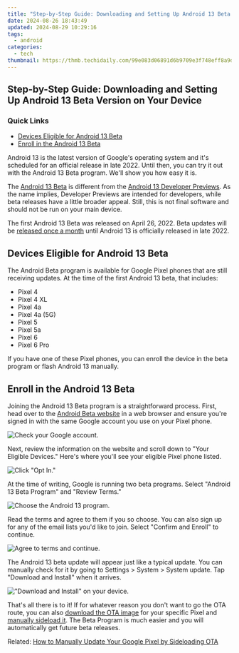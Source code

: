 ```yaml
---
title: "Step-by-Step Guide: Downloading and Setting Up Android 13 Beta Version on Your Device"
date: 2024-08-26 18:43:49
updated: 2024-08-29 10:29:16
tags:
  - android
categories:
  - tech
thumbnail: https://thmb.techidaily.com/99e083d06891d6b9709e3f748eff8a9d6ada1ef3054d20b60fdb2ab68b2e719b.png
---
```


## Step-by-Step Guide: Downloading and Setting Up Android 13 Beta Version on Your Device

### Quick Links

* [Devices Eligible for Android 13 Beta](https://facebook-video-content.techidaily.com/updated-2024-approved-essential-fix-re-emerge-missing-watch-icon-2023/)
* [Enroll in the Android 13 Beta](https://android-location-track.techidaily.com/in-2024-how-to-intercept-text-messages-on-oppo-a59-5g-drfone-by-drfone-virtual-android/)

 Android 13 is the latest version of Google's operating system and it's scheduled for an official release in late 2022\. Until then, you can try it out with the Android 13 Beta program. We'll show you how easy it is.

 The [Android 13 Beta](https://www.reviewgeek.com/116049/the-first-android-13-beta-arrives-heres-how-to-install-it/) is different from the [Android 13 Developer Previews](https://vp-tips.techidaily.com/new-in-2024-leading-edge-servers-for-maximum-efficiency/). As the name implies, Developer Previews are intended for developers, while beta releases have a little broader appeal. Still, this is not final software and should not be run on your main device.

 The first Android 13 Beta was released on April 26, 2022\. Beta updates will be [released once a month](https://developer.android.com/about/versions/13/release-notes) until Android 13 is officially released in late 2022.

##  Devices Eligible for Android 13 Beta

 The Android Beta program is available for Google Pixel phones that are still receiving updates. At the time of the first Android 13 beta, that includes:

* Pixel 4
* Pixel 4 XL
* Pixel 4a
* Pixel 4a (5G)
* Pixel 5
* Pixel 5a
* Pixel 6
* Pixel 6 Pro

 If you have one of these Pixel phones, you can enroll the device in the beta program or flash Android 13 manually.

##  Enroll in the Android 13 Beta

 Joining the Android 13 Beta program is a straightforward process. First, head over to the [Android Beta website](https://www.google.com/android/beta) in a web browser and ensure you're signed in with the same Google account you use on your Pixel phone.

![Check your Google account.](https://static1.howtogeekimages.com/wordpress/wp-content/uploads/2022/04/2022-04-26_13-41-33.jpg) 

 Next, review the information on the website and scroll down to "Your Eligible Devices." Here's where you'll see your eligible Pixel phone listed.

![Click "Opt In."](https://static1.howtogeekimages.com/wordpress/wp-content/uploads/2022/04/2022-04-26_13-42-55.jpg) 

 At the time of writing, Google is running two beta programs. Select "Android 13 Beta Program" and "Review Terms."

![Choose the Android 13 program.](https://static1.howtogeekimages.com/wordpress/wp-content/uploads/2022/04/2022-04-26_13-45-30.jpg) 

 Read the terms and agree to them if you so choose. You can also sign up for any of the email lists you'd like to join. Select "Confirm and Enroll" to continue.

![Agree to terms and continue.](https://static1.howtogeekimages.com/wordpress/wp-content/uploads/2022/04/2022-04-26_13-46-01.jpg) 

 The Android 13 beta update will appear just like a typical update. You can manually check for it by going to Settings > System > System update. Tap "Download and Install" when it arrives.

!["Download and Install" on your device.](https://static1.howtogeekimages.com/wordpress/wp-content/uploads/2022/04/2022-04-26_13-49-33.jpg) 

 That's all there is to it! If for whatever reason you don't want to go the OTA route, you can also [download the OTA image](https://developer.android.com/about/versions/13/download-ota) for your specific Pixel and [manually sideload it](https://facebook-record-videos.techidaily.com/updated-the-path-to-wealthy-creatorland-for-ajey-nagar/). The Beta Program is much easier and you will automatically get future beta releases.

Related: [How to Manually Update Your Google Pixel by Sideloading OTA](https://facebook-record-videos.techidaily.com/updated-the-path-to-wealthy-creatorland-for-ajey-nagar/)

<ins class="adsbygoogle"
     style="display:block"
     data-ad-format="autorelaxed"
     data-ad-client="ca-pub-7571918770474297"
     data-ad-slot="1223367746"></ins>



<ins class="adsbygoogle"
     style="display:block"
     data-ad-client="ca-pub-7571918770474297"
     data-ad-slot="8358498916"
     data-ad-format="auto"
     data-full-width-responsive="true"></ins>
